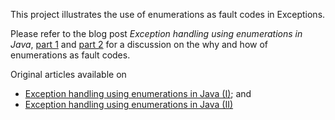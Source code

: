 This project illustrates the use of enumerations as fault codes in Exceptions.

Please refer to the blog post _Exception handling using enumerations in Java_,
[part 1](BLOG_POST_PART_1.md) and [part 2](BLOG_POST_PART_2.md) for a discussion
 on the why and how of enumerations as fault codes.

Original articles available on

* [Exception handling using enumerations in Java (I)](http://christoffer.soop.ch/wordpress/2016/04/java-enumerated-fault-exceptions/); and
* [Exception handling using enumerations in Java (II)](http://christoffer.soop.ch/wordpress/2016/04/exception-handling-using-enumerations-in-java-ii/)

